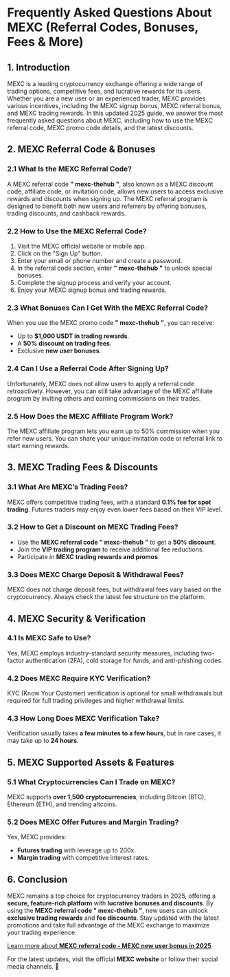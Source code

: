 <h1>Frequently Asked Questions About MEXC (Referral Codes, Bonuses, Fees & More)</h1>
<h2>1. Introduction</h2>
<p>MEXC is a leading cryptocurrency exchange offering a wide range of trading options, competitive fees, and lucrative rewards for its users. Whether you are a new user or an experienced trader, MEXC provides various incentives, including the MEXC signup bonus, MEXC referral bonus, and MEXC trading rewards. In this updated 2025 guide, we answer the most frequently asked questions about MEXC, including how to use the MEXC referral code, MEXC promo code details, and the latest discounts.</p>

<h2>2. MEXC Referral Code & Bonuses</h2>
<h3>2.1 What Is the MEXC Referral Code?</h3>
<p>A MEXC referral code <strong>" mexc-thehub "</strong>, also known as a MEXC discount code, affiliate code, or invitation code, allows new users to access exclusive rewards and discounts when signing up. The MEXC referral program is designed to benefit both new users and referrers by offering bonuses, trading discounts, and cashback rewards.</p>

<h3>2.2 How to Use the MEXC Referral Code?</h3>
<ol>
    <li>Visit the MEXC official website or mobile app.</li>
    <li>Click on the "Sign Up" button.</li>
    <li>Enter your email or phone number and create a password.</li>
    <li>In the referral code section, enter <strong>" mexc-thehub "</strong> to unlock special bonuses.</li>
    <li>Complete the signup process and verify your account.</li>
    <li>Enjoy your MEXC signup bonus and trading rewards.</li>
</ol>

<h3>2.3 What Bonuses Can I Get With the MEXC Referral Code?</h3>
<p>When you use the MEXC promo code <strong>" mexc-thehub "</strong>, you can receive:</p>
<ul>
    <li>Up to <strong>$1,000 USDT in trading rewards</strong>.</li>
    <li>A <strong>50% discount on trading fees</strong>.</li>
    <li>Exclusive <strong>new user bonuses</strong>.</li>
</ul>

<h3>2.4 Can I Use a Referral Code After Signing Up?</h3>
<p>Unfortunately, MEXC does not allow users to apply a referral code retroactively. However, you can still take advantage of the MEXC affiliate program by inviting others and earning commissions on their trades.</p>

<h3>2.5 How Does the MEXC Affiliate Program Work?</h3>
<p>The MEXC affiliate program lets you earn up to 50% commission when you refer new users. You can share your unique invitation code or referral link to start earning rewards.</p>

<h2>3. MEXC Trading Fees & Discounts</h2>
<h3>3.1 What Are MEXC’s Trading Fees?</h3>
<p>MEXC offers competitive trading fees, with a standard <strong>0.1% fee for spot trading</strong>. Futures traders may enjoy even lower fees based on their VIP level.</p>

<h3>3.2 How to Get a Discount on MEXC Trading Fees?</h3>
<ul>
    <li>Use the <strong>MEXC referral code " mexc-thehub "</strong> to get a <strong>50% discount</strong>.</li>
    <li>Join the <strong>VIP trading program</strong> to receive additional fee reductions.</li>
    <li>Participate in <strong>MEXC trading rewards and promos</strong>.</li>
</ul>

<h3>3.3 Does MEXC Charge Deposit & Withdrawal Fees?</h3>
<p>MEXC does not charge deposit fees, but withdrawal fees vary based on the cryptocurrency. Always check the latest fee structure on the platform.</p>

<h2>4. MEXC Security & Verification</h2>
<h3>4.1 Is MEXC Safe to Use?</h3>
<p>Yes, MEXC employs industry-standard security measures, including two-factor authentication (2FA), cold storage for funds, and anti-phishing codes.</p>

<h3>4.2 Does MEXC Require KYC Verification?</h3>
<p>KYC (Know Your Customer) verification is optional for small withdrawals but required for full trading privileges and higher withdrawal limits.</p>

<h3>4.3 How Long Does MEXC Verification Take?</h3>
<p>Verification usually takes <strong>a few minutes to a few hours</strong>, but in rare cases, it may take up to <strong>24 hours</strong>.</p>

<h2>5. MEXC Supported Assets & Features</h2>
<h3>5.1 What Cryptocurrencies Can I Trade on MEXC?</h3>
<p>MEXC supports <strong>over 1,500 cryptocurrencies</strong>, including Bitcoin (BTC), Ethereum (ETH), and trending altcoins.</p>

<h3>5.2 Does MEXC Offer Futures and Margin Trading?</h3>
<p>Yes, MEXC provides:</p>
<ul>
    <li><strong>Futures trading</strong> with leverage up to 200x.</li>
    <li><strong>Margin trading</strong> with competitive interest rates.</li>
</ul>

<h2>6. Conclusion</h2>
<p>MEXC remains a top choice for cryptocurrency traders in 2025, offering a <strong>secure, feature-rich platform</strong> with <strong>lucrative bonuses and discounts</strong>. By using the <strong>MEXC referral code " mexc-thehub "</strong>, new users can unlock <strong>exclusive trading rewards</strong> and <strong>fee discounts</strong>. Stay updated with the latest promotions and take full advantage of the MEXC exchange to maximize your trading experience.</p>

<a href="https://github.com/CryptoReferralHub/Mexc-Referral-Hub" class="signup-link" target="_blank">
        Learn more about <strong>MEXC referral code - MEXC new user bonus in 2025</strong>
        <i class="fas fa-user-plus"></i>
    </a>
    

<p>For the latest updates, visit the official <strong>MEXC website</strong> or follow their social media channels. 🚀</p>

